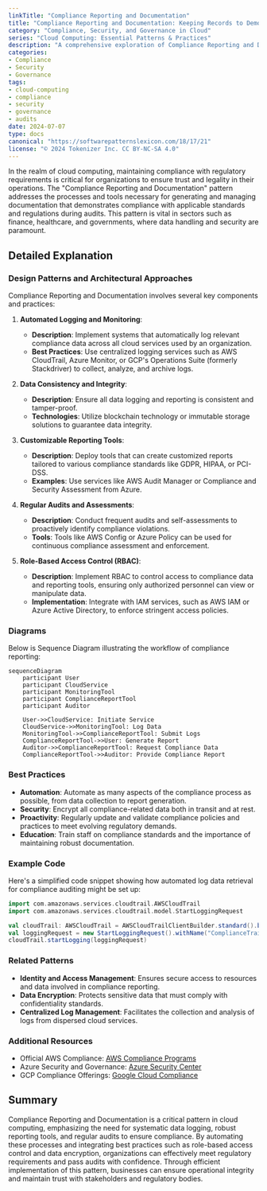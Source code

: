 ```yaml
---
linkTitle: "Compliance Reporting and Documentation"
title: "Compliance Reporting and Documentation: Keeping Records to Demonstrate Compliance During Audits"
category: "Compliance, Security, and Governance in Cloud"
series: "Cloud Computing: Essential Patterns & Practices"
description: "A comprehensive exploration of Compliance Reporting and Documentation as a cloud computing pattern to ensure adherence to regulatory requirements, providing systematic records for audits."
categories:
- Compliance
- Security
- Governance
tags:
- cloud-computing
- compliance
- security
- governance
- audits
date: 2024-07-07
type: docs
canonical: "https://softwarepatternslexicon.com/18/17/21"
license: "© 2024 Tokenizer Inc. CC BY-NC-SA 4.0"
---
```



In the realm of cloud computing, maintaining compliance with regulatory requirements is critical for organizations to ensure trust and legality in their operations. The "Compliance Reporting and Documentation" pattern addresses the processes and tools necessary for generating and managing documentation that demonstrates compliance with applicable standards and regulations during audits. This pattern is vital in sectors such as finance, healthcare, and governments, where data handling and security are paramount.

## Detailed Explanation

### Design Patterns and Architectural Approaches

Compliance Reporting and Documentation involves several key components and practices:

1. **Automated Logging and Monitoring**:
   - **Description**: Implement systems that automatically log relevant compliance data across all cloud services used by an organization.
   - **Best Practices**: Use centralized logging services such as AWS CloudTrail, Azure Monitor, or GCP's Operations Suite (formerly Stackdriver) to collect, analyze, and archive logs.

2. **Data Consistency and Integrity**:
   - **Description**: Ensure all data logging and reporting is consistent and tamper-proof.
   - **Technologies**: Utilize blockchain technology or immutable storage solutions to guarantee data integrity.

3. **Customizable Reporting Tools**:
   - **Description**: Deploy tools that can create customized reports tailored to various compliance standards like GDPR, HIPAA, or PCI-DSS.
   - **Examples**: Use services like AWS Audit Manager or Compliance and Security Assessment from Azure.

4. **Regular Audits and Assessments**:
   - **Description**: Conduct frequent audits and self-assessments to proactively identify compliance violations.
   - **Tools**: Tools like AWS Config or Azure Policy can be used for continuous compliance assessment and enforcement.

5. **Role-Based Access Control (RBAC)**:
   - **Description**: Implement RBAC to control access to compliance data and reporting tools, ensuring only authorized personnel can view or manipulate data.
   - **Implementation**: Integrate with IAM services, such as AWS IAM or Azure Active Directory, to enforce stringent access policies.

### Diagrams

Below is Sequence Diagram illustrating the workflow of compliance reporting:

```mermaid
sequenceDiagram
    participant User
    participant CloudService
    participant MonitoringTool
    participant ComplianceReportTool
    participant Auditor

    User->>CloudService: Initiate Service
    CloudService->>MonitoringTool: Log Data
    MonitoringTool->>ComplianceReportTool: Submit Logs
    ComplianceReportTool->>User: Generate Report
    Auditor->>ComplianceReportTool: Request Compliance Data
    ComplianceReportTool->>Auditor: Provide Compliance Report
```

### Best Practices

- **Automation**: Automate as many aspects of the compliance process as possible, from data collection to report generation.
- **Security**: Encrypt all compliance-related data both in transit and at rest.
- **Proactivity**: Regularly update and validate compliance policies and practices to meet evolving regulatory demands.
- **Education**: Train staff on compliance standards and the importance of maintaining robust documentation.

### Example Code

Here's a simplified code snippet showing how automated log data retrieval for compliance auditing might be set up:

```scala
import com.amazonaws.services.cloudtrail.AWSCloudTrail
import com.amazonaws.services.cloudtrail.model.StartLoggingRequest

val cloudTrail: AWSCloudTrail = AWSCloudTrailClientBuilder.standard().build()
val loggingRequest = new StartLoggingRequest().withName("ComplianceTrail")
cloudTrail.startLogging(loggingRequest)
```

### Related Patterns

- **Identity and Access Management**: Ensures secure access to resources and data involved in compliance reporting.
- **Data Encryption**: Protects sensitive data that must comply with confidentiality standards.
- **Centralized Log Management**: Facilitates the collection and analysis of logs from dispersed cloud services.

### Additional Resources

- Official AWS Compliance: [AWS Compliance Programs](https://aws.amazon.com/compliance/programs/)
- Azure Security and Governance: [Azure Security Center](https://azure.microsoft.com/en-us/services/security-center/)
- GCP Compliance Offerings: [Google Cloud Compliance](https://cloud.google.com/security/compliance/)

## Summary

Compliance Reporting and Documentation is a critical pattern in cloud computing, emphasizing the need for systematic data logging, robust reporting tools, and regular audits to ensure compliance. By automating these processes and integrating best practices such as role-based access control and data encryption, organizations can effectively meet regulatory requirements and pass audits with confidence. Through efficient implementation of this pattern, businesses can ensure operational integrity and maintain trust with stakeholders and regulatory bodies.
